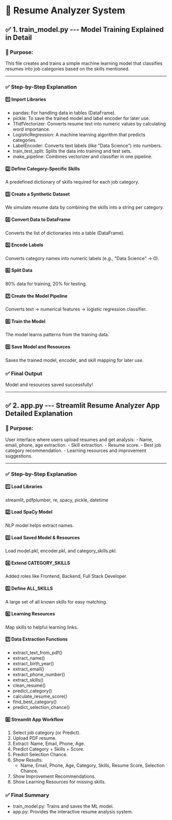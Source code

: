 # 📂 Resume Analyzer System

## ✅ 1. train_model.py --- Model Training Explained in Detail

### 🎯 Purpose:

This file creates and trains a simple machine learning model that
classifies resumes into job categories based on the skills mentioned.

------------------------------------------------------------------------

### ✅ Step-by-Step Explanation

#### 1️⃣ Import Libraries

-   pandas: For handling data in tables (DataFrame).
-   pickle: To save the trained model and label encoder for later use.
-   TfidfVectorizer: Converts resume text into numeric values by
    calculating word importance.
-   LogisticRegression: A machine learning algorithm that predicts
    categories.
-   LabelEncoder: Converts text labels (like "Data Science") into
    numbers.
-   train_test_split: Splits the data into training and test sets.
-   make_pipeline: Combines vectorizer and classifier in one pipeline.

#### 2️⃣ Define Category-Specific Skills

A predefined dictionary of skills required for each job category.

#### 3️⃣ Create a Synthetic Dataset

We simulate resume data by combining the skills into a string per
category.

#### 4️⃣ Convert Data to DataFrame

Converts the list of dictionaries into a table (DataFrame).

#### 5️⃣ Encode Labels

Converts category names into numeric labels (e.g., "Data Science" → 0).

#### 6️⃣ Split Data

80% data for training, 20% for testing.

#### 7️⃣ Create the Model Pipeline

Converts text → numerical features → logistic regression classifier.

#### 8️⃣ Train the Model

The model learns patterns from the training data.

#### 9️⃣ Save Model and Resources

Saves the trained model, encoder, and skill mapping for later use.

### ✅ Final Output

Model and resources saved successfully!

------------------------------------------------------------------------

## ✅ 2. app.py --- Streamlit Resume Analyzer App Detailed Explanation

### 🎯 Purpose:

User interface where users upload resumes and get analysis: - Name,
email, phone, age extraction. - Skill extraction. - Resume score. - Best
job category recommendation. - Learning resources and improvement
suggestions.

------------------------------------------------------------------------

### ✅ Step-by-Step Explanation

#### 1️⃣ Load Libraries

streamlit, pdfplumber, re, spacy, pickle, datetime

#### 2️⃣ Load SpaCy Model

NLP model helps extract names.

#### 3️⃣ Load Saved Model & Resources

Load model.pkl, encoder.pkl, and category_skills.pkl.

#### 4️⃣ Extend CATEGORY_SKILLS

Added roles like Frontend, Backend, Full Stack Developer.

#### 5️⃣ Define ALL_SKILLS

A large set of all known skills for easy matching.

#### 6️⃣ Learning Resources

Map skills to helpful learning links.

#### 7️⃣ Data Extraction Functions

-   extract_text_from_pdf()
-   extract_name()
-   extract_birth_year()
-   extract_email()
-   extract_phone_number()
-   extract_skills()
-   clean_resume()
-   predict_category()
-   calculate_resume_score()
-   find_best_category()
-   predict_selection_chance()

#### 8️⃣ Streamlit App Workflow

1.  Select job category (or Predict).
2.  Upload PDF resume.
3.  Extract: Name, Email, Phone, Age.
4.  Predict Category + Skills + Score.
5.  Predict Selection Chance.
6.  Show Results:
    -   Name, Email, Phone, Age, Category, Skills, Resume Score,
        Selection Chance.
7.  Show Improvement Recommendations.
8.  Show Learning Resources for missing skills.

### ✅ Final Summary

-   train_model.py: Trains and saves the ML model.
-   app.py: Provides the interactive resume analysis system.
